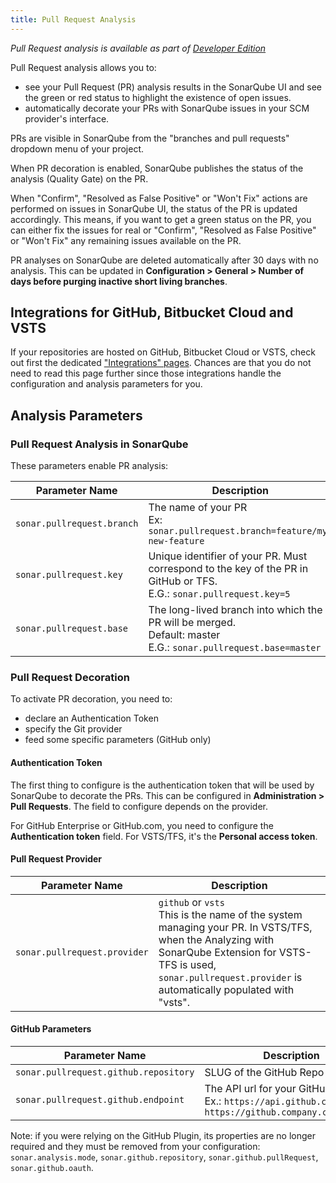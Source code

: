 ```yaml
---
title: Pull Request Analysis
---
```


<!-- sonarqube -->

_Pull Request analysis is available as part of [Developer Edition](https://redirect.sonarsource.com/editions/developer.html)_

<!-- /sonarqube -->


Pull Request analysis allows you to:

* see your Pull Request (PR) analysis results in the SonarQube UI and see the green or red status to highlight the existence of open issues.
* automatically decorate your PRs with SonarQube issues in your SCM provider's interface. 

PRs are visible in SonarQube from the "branches and pull requests" dropdown menu of your project.

When PR decoration is enabled, SonarQube publishes the status of the analysis (Quality Gate) on the PR.

When "Confirm", "Resolved as False Positive" or "Won't Fix" actions are performed on issues in SonarQube UI, the status of the PR is updated accordingly. This means, if you want to get a green status on the PR, you can either fix the issues for real or "Confirm", "Resolved as False Positive" or "Won't Fix" any remaining issues available on the PR.

PR analyses on SonarQube are deleted automatically after 30 days with no analysis. This can be updated in **Configuration > General > Number of days before purging inactive short living branches**. 

<!-- sonarcloud -->
## Integrations for GitHub, Bitbucket Cloud and VSTS
If your repositories are hosted on GitHub, Bitbucket Cloud or VSTS, check out first the dedicated ["Integrations" pages](/integrations/index). Chances are that you do not need to read this page further since those integrations handle the configuration and analysis parameters for you.
<!-- /sonarcloud -->

## Analysis Parameters
### Pull Request Analysis in SonarQube
These parameters enable PR analysis:

| Parameter Name        | Description |
| --------------------- | ------------------ |
| `sonar.pullrequest.branch` | The name of your PR<br/> Ex: `sonar.pullrequest.branch=feature/my-new-feature`|
| `sonar.pullrequest.key` | Unique identifier of your PR. Must correspond to the key of the PR in GitHub or TFS. <br/> E.G.: `sonar.pullrequest.key=5` |
| `sonar.pullrequest.base` | The long-lived branch into which the PR will be merged. <br/> Default: master <br/> E.G.: `sonar.pullrequest.base=master`|

### Pull Request Decoration
To activate PR decoration, you need to:

* declare an Authentication Token
* specify the Git provider
* feed some specific parameters (GitHub only)

#### Authentication Token
The first thing to configure is the authentication token that will be used by SonarQube to decorate the PRs. This can be configured in **Administration > Pull Requests**. The field to configure depends on the provider.

For GitHub Enterprise or GitHub.com, you need to configure the **Authentication token** field. For VSTS/TFS, it's the **Personal access token**.

#### Pull Request Provider
| Parameter Name        | Description |
| --------------------- | ------------------ |
| `sonar.pullrequest.provider` | `github` or `vsts`<br/> This is the name of the system managing your PR. In VSTS/TFS, when the Analyzing with SonarQube Extension for VSTS-TFS is used, `sonar.pullrequest.provider` is automatically populated with "vsts". |

#### GitHub Parameters
| Parameter Name        | Description |
| --------------------- | ------------------ |
| `sonar.pullrequest.github.repository` | SLUG of the GitHub Repo |
| `sonar.pullrequest.github.endpoint` | The API url for your GitHub instance.<br/> Ex.: `https://api.github.com/` or `https://github.company.com/api/v3/` |

Note: if you were relying on the GitHub Plugin, its properties are no longer required and they must be removed from your configuration: `sonar.analysis.mode`, `sonar.github.repository`, `sonar.github.pullRequest`, `sonar.github.oauth`.
